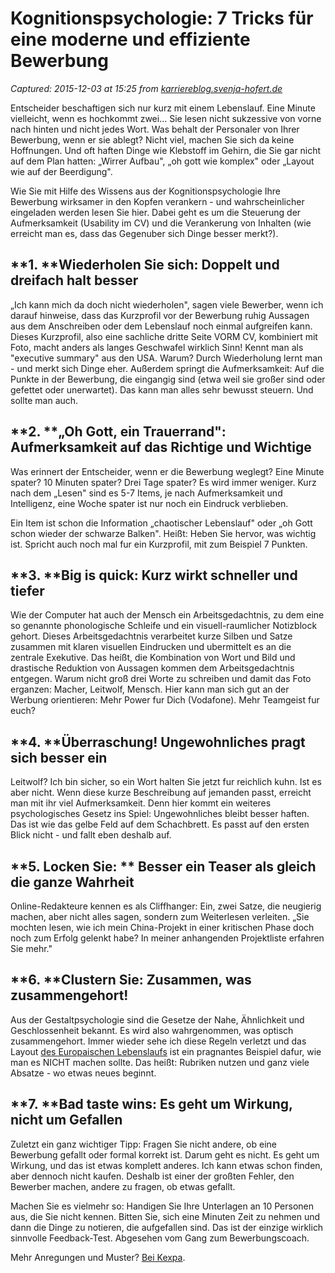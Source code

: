 # Kognitionspsychologie: 7 Tricks für eine moderne und effiziente Bewerbung

_Captured: 2015-12-03 at 15:25 from [karriereblog.svenja-hofert.de](http://karriereblog.svenja-hofert.de/2014/04/kein-fauler-zauber-7-psychotricks-fuer-die-bewerbung/)_

Entscheider beschaftigen sich nur kurz mit einem Lebenslauf. Eine Minute vielleicht, wenn es hochkommt zwei… Sie lesen nicht sukzessive von vorne nach hinten und nicht jedes Wort. Was behalt der Personaler von Ihrer Bewerbung, wenn er sie ablegt? Nicht viel, machen Sie sich da keine Hoffnungen. Und oft haften Dinge wie Klebstoff im Gehirn, die Sie gar nicht auf dem Plan hatten: „Wirrer Aufbau", „oh gott wie komplex" oder „Layout wie auf der Beerdigung".

Wie Sie mit Hilfe des Wissens aus der Kognitionspsychologie Ihre Bewerbung wirksamer in den Kopfen verankern - und wahrscheinlicher eingeladen werden lesen Sie hier. Dabei geht es um die Steuerung der Aufmerksamkeit (Usability im CV) und die Verankerung von Inhalten (wie erreicht man es, dass das Gegenuber sich Dinge besser merkt?).

## **1\. ****Wiederholen Sie sich: Doppelt und dreifach halt besser**

„Ich kann mich da doch nicht wiederholen", sagen viele Bewerber, wenn ich darauf hinweise, dass das Kurzprofil vor der Bewerbung ruhig Aussagen aus dem Anschreiben oder dem Lebenslauf noch einmal aufgreifen kann. Dieses Kurzprofil, also eine sachliche dritte Seite VORM CV, kombiniert mit Foto, macht anders als langes Geschwafel wirklich Sinn! Kennt man als "executive summary" aus den USA. Warum? Durch Wiederholung lernt man - und merkt sich Dinge eher. Außerdem springt die Aufmerksamkeit: Auf die Punkte in der Bewerbung, die eingangig sind (etwa weil sie großer sind oder gefettet oder unerwartet). Das kann man alles sehr bewusst steuern. Und sollte man auch.

## **2\. ****„Oh Gott, ein Trauerrand": Aufmerksamkeit auf das Richtige und Wichtige**

Was erinnert der Entscheider, wenn er die Bewerbung weglegt? Eine Minute spater? 10 Minuten spater? Drei Tage spater? Es wird immer weniger. Kurz nach dem „Lesen" sind es 5-7 Items, je nach Aufmerksamkeit und Intelligenz, eine Woche spater ist nur noch ein Eindruck verblieben.

Ein Item ist schon die Information „chaotischer Lebenslauf" oder „oh Gott schon wieder der schwarze Balken". Heißt: Heben Sie hervor, was wichtig ist. Spricht auch noch mal fur ein Kurzprofil, mit zum Beispiel 7 Punkten.

## **3\. ****Big is quick: Kurz wirkt schneller und tiefer**

Wie der Computer hat auch der Mensch ein Arbeitsgedachtnis, zu dem eine so genannte phonologische Schleife und ein visuell-raumlicher Notizblock gehort. Dieses Arbeitsgedachtnis verarbeitet kurze Silben und Satze zusammen mit klaren visuellen Eindrucken und ubermittelt es an die zentrale Exekutive. Das heißt, die Kombination von Wort und Bild und drastische Reduktion von Aussagen kommen dem Arbeitsgedachtnis entgegen. Warum nicht groß drei Worte zu schreiben und damit das Foto erganzen: Macher, Leitwolf, Mensch. Hier kann man sich gut an der Werbung orientieren: Mehr Power fur Dich (Vodafone). Mehr Teamgeist fur euch?

## **4\. ****Überraschung! Ungewohnliches pragt sich besser ein**

Leitwolf? Ich bin sicher, so ein Wort halten Sie jetzt fur reichlich kuhn. Ist es aber nicht. Wenn diese kurze Beschreibung auf jemanden passt, erreicht man mit ihr viel Aufmerksamkeit. Denn hier kommt ein weiteres psychologisches Gesetz ins Spiel: Ungewohnliches bleibt besser haften. Das ist wie das gelbe Feld auf dem Schachbrett. Es passt auf den ersten Blick nicht - und fallt eben deshalb auf.

## **5\. ****Locken Sie: ** Besser ein Teaser als gleich die ganze Wahrheit****

Online-Redakteure kennen es als Cliffhanger: Ein, zwei Satze, die neugierig machen, aber nicht alles sagen, sondern zum Weiterlesen verleiten. „Sie mochten lesen, wie ich mein China-Projekt in einer kritischen Phase doch noch zum Erfolg gelenkt habe? In meiner anhangenden Projektliste erfahren Sie mehr."

## **6\. ****Clustern Sie: Zusammen, was zusammengehort!**

Aus der Gestaltpsychologie sind die Gesetze der Nahe, Ähnlichkeit und Geschlossenheit bekannt. Es wird also wahrgenommen, was optisch zusammengehort. Immer wieder sehe ich diese Regeln verletzt und das Layout [des Europaischen Lebenslaufs](http://karriereblog.svenja-hofert.de/2011/05/tschuss-alte-tabelle-der-angloamerikanisierte-lebenslauf-ist-da/) ist ein pragnantes Beispiel dafur, wie man es NICHT machen sollte. Das heißt: Rubriken nutzen und ganz viele Absatze - wo etwas neues beginnt.

## **7\. ****Bad taste wins: Es geht um Wirkung, nicht um Gefallen**

Zuletzt ein ganz wichtiger Tipp: Fragen Sie nicht andere, ob eine Bewerbung gefallt oder formal korrekt ist. Darum geht es nicht. Es geht um Wirkung, und das ist etwas komplett anderes. Ich kann etwas schon finden, aber dennoch nicht kaufen. Deshalb ist einer der großten Fehler, den Bewerber machen, andere zu fragen, ob etwas gefallt.

Machen Sie es vielmehr so: Handigen Sie Ihre Unterlagen an 10 Personen aus, die Sie nicht kennen. Bitten Sie, sich eine Minuten Zeit zu nehmen und dann die Dinge zu notieren, die aufgefallen sind. Das ist der einzige wirklich sinnvolle Feedback-Test. Abgesehen vom Gang zum Bewerbungscoach.

Mehr Anregungen und Muster? [Bei Kexpa](https://www.kexpa.de/produktübersicht/selbstlernkurse).
